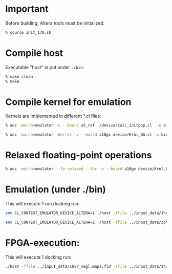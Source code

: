# Important

Before building, Altera tools must be initialized.

```zsh
% source init_170.sh
```

# Compile host

Executable "host" in put under `./bin`:

```zsh
% make clean
% make
```

# Compile kernel for emulation

Kernels are implemented in different *.cl files:

```zsh
% aoc -march=emulator -v --board s5_ref ./device/calc_initpop.cl  -o bin/docking.aocx
```

```zsh
% aoc -march=emulator -Werror -v --board a10gx device/Krnl_GA.cl -o bin/docking.aocx -DEMULATOR
```

# Relaxed floating-point operations

```zsh
% aoc -march=emulator --fp-relaxed --fpc -v --board a10gx device/Krnl_GA.cl -o bin/docking.aocx
```

# Emulation (under ./bin)

This will execute 1 run docking run:

```zsh
env CL_CONTEXT_EMULATOR_DEVICE_ALTERA=1 ./host -ffile ../input_data/1hvr_vegl.maps.fld -lfile ../input_data/1hvrl.pdbqt
```

```zsh
env CL_CONTEXT_EMULATOR_DEVICE_ALTERA=1 ./host -ffile ../input_data/3ptb/derived/3ptb_protein.maps.fld -lfile ../input_data/3ptb/derived/3ptb_ligand.pdbqt
```

# FPGA-execution: 

This will execute 1 docking run:

```zsh
./host -ffile ../input_data/1hvr_vegl.maps.fld -lfile ../input_data/1hvrl.pdbqt -nrun 1
```

